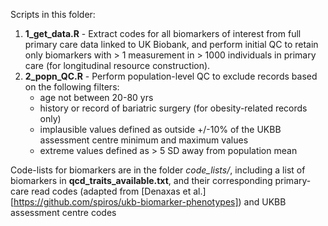 Scripts in this folder:

1. **1_get_data.R** - Extract codes for all biomarkers of interest from full primary care data linked to UK Biobank, and perform initial QC to retain only biomarkers with > 1 measurement in > 1000 individuals in primary care (for longitudinal resource construction). 
2. **2_popn_QC.R** - Perform population-level QC to exclude records based on the following filters:
	- age not between 20-80 yrs
	- history or record of bariatric surgery (for obesity-related records only)
	- implausible values defined as outside +/-10% of the UKBB assessment centre minimum and maximum values
	- extreme values defined as > 5 SD away from population mean

Code-lists for biomarkers are in the folder *code_lists/*, including a list of biomarkers in **qcd_traits_available.txt**, and their corresponding primary-care read codes (adapted from [Denaxas et al.][https://github.com/spiros/ukb-biomarker-phenotypes]) and UKBB assessment centre codes